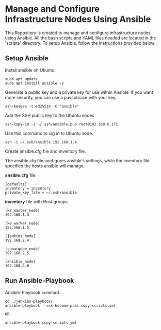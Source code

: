 # Manage and Configure Infrastructure Nodes Using Ansible

This Repository is created to manage and configure infrastructure nodes using Ansible. All the bash scripts and YAML files needed are located in the 'scripts' directory. To setup Ansible, follow the instructions provided below.

## Setup Ansible

Install ansible on Ubuntu.

```
sudo apt update
sudo apt install ansible -y
```

Generate a public key and a private key for use within Ansible. If you want more security, you can use a passphrase with your key.

```
ssh-keygen -t ed25519 -C "ansible"
```

Add the SSH public key to the Ubuntu nodes.

```
ssh-copy-id -i ~/.ssh/ansible.pub root@192.168.8.171
```

Use this command to log in to Ubuntu node.

```
ssh -i ~/.ssh/ansible 192.168.1.4
```

Create ansible.cfg file and inventory file.

The ansible.cfg file configures ansible's settings, while the inventory file specifies the hosts ansible will manage.

**ansible.cfg** file

```
[defaults]
inventory = inventory
private_key_file = ~/.ssh/ansible
```

**inventory** file with Host groups

```
[k8_master_node]
192.168.1.4

[k8_worker_node]
192.168.1.5

[jenkins_node]
192.168.2.4

[sonarqube_node]
192.168.2.5

[ansible_node]
192.168.2.6
```

## Run Ansible-Playbook

Ansible-Playbook commad.

```
cd ./jenkins-playbook/
ansible-playbook --ask-become-pass copy-scripts.yml

OR

ansible-playbook copy-scripts.yml
```


